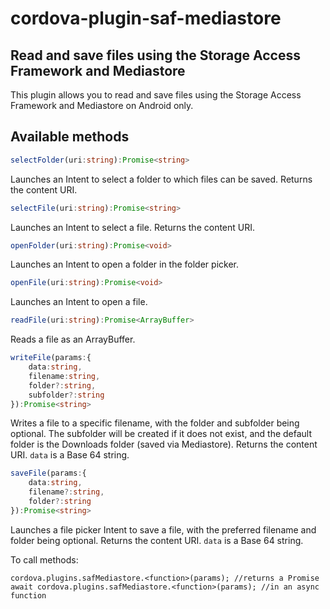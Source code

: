 # cordova-plugin-saf-mediastore

## Read and save files using the Storage Access Framework and Mediastore

This plugin allows you to read and save files using the Storage Access Framework and Mediastore on Android only.

## Available methods

```typescript
selectFolder(uri:string):Promise<string>
```
Launches an Intent to select a folder to which files can be saved. Returns the content URI.

```typescript
selectFile(uri:string):Promise<string>
```
Launches an Intent to select a file. Returns the content URI.

```typescript
openFolder(uri:string):Promise<void>
```
Launches an Intent to open a folder in the folder picker.

```typescript
openFile(uri:string):Promise<void>
```
Launches an Intent to open a file.

```typescript
readFile(uri:string):Promise<ArrayBuffer>
```
Reads a file as an ArrayBuffer.

```typescript
writeFile(params:{
	data:string,
	filename:string,
	folder?:string,
	subfolder?:string
}):Promise<string>
```
Writes a file to a specific filename, with the folder and subfolder being optional. The subfolder will be created if it does not exist, and the default folder is the Downloads folder (saved via Mediastore). Returns the content URI. ```data``` is a Base 64 string.

```typescript
saveFile(params:{
	data:string,
	filename?:string,
	folder?:string
}):Promise<string>
```
Launches a file picker Intent to save a file, with the preferred filename and folder being optional. Returns the content URI. ```data``` is a Base 64 string.

To call methods:
```
cordova.plugins.safMediastore.<function>(params); //returns a Promise
await cordova.plugins.safMediastore.<function>(params); //in an async function